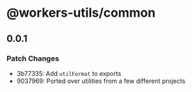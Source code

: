 # @workers-utils/common

## 0.0.1

### Patch Changes

- 3b77335: Add `utilFormat` to exports
- 9037969: Ported over utilities from a few different projects
